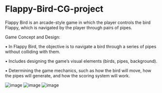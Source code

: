 # Flappy-Bird-CG-project
Flappy Bird is an arcade-style game in which the player controls the bird Flappy, which is navigated by the player through pairs of pipes.

Game Concept and Design:

•	In Flappy Bird, the objective is to navigate a bird through a series of pipes without colliding with them.

•	Includes designing the game’s visual elements (birds, pipes, background).

•	Determining the game mechanics, such as how the bird will move, how the pipes will generate, and how the scoring system will work.

![image](https://github.com/Arshnoor-Bajaj/Flappy-Bird-CG-project/assets/95166317/e4f193d7-4946-49a9-99d2-93940cf1aea7)
![image](https://github.com/Arshnoor-Bajaj/Flappy-Bird-CG-project/assets/95166317/c69193a9-5901-4dd8-bc88-58d1ab3b22c5)
![image](https://github.com/Arshnoor-Bajaj/Flappy-Bird-CG-project/assets/95166317/411b2fbb-2f68-4854-a3fe-126069c6b123)


